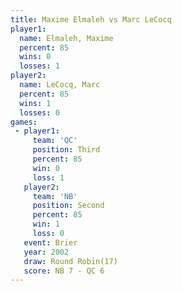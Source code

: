 ```yaml
---
title: Maxime Elmaleh vs Marc LeCocq
player1:               
  name: Elmaleh, Maxime
  percent: 85          
  wins: 0              
  losses: 1            
player2:               
  name: LeCocq, Marc   
  percent: 85          
  wins: 1              
  losses: 0            
games:
 - player1:         
     team: 'QC'     
     position: Third
     percent: 85    
     win: 0         
     loss: 1        
   player2:          
     team: 'NB'      
     position: Second
     percent: 85     
     win: 1          
     loss: 0         
   event: Brier         
   year: 2002           
   draw: Round Robin(17)
   score: NB 7 - QC 6   
---
```

